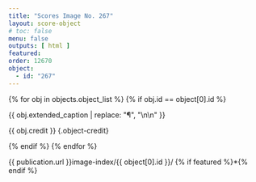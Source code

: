 ```yaml
---
title: "Scores Image No. 267"
layout: score-object
# toc: false
menu: false
outputs: [ html ]
featured: 
order: 12670
object:
  - id: "267"
---
```


{% for obj in objects.object_list %}
{% if obj.id == object[0].id %}

{{ obj.extended_caption | replace: "¶", "\n\n" }}

{{ obj.credit }} {.object-credit}

{% endif %}
{% endfor %}

<div class="object-credit object-url is-print-only">

{{ publication.url }}image-index/{{ object[0].id }}/ {% if featured %}*{% endif %}

</div>

